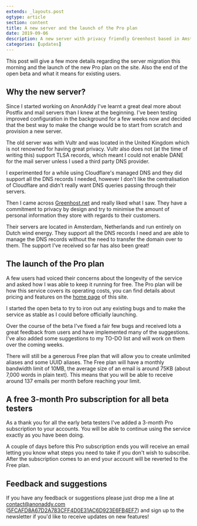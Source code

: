 ```yaml
---
extends: _layouts.post
ogtype: article
section: content
title: A new server and the launch of the Pro plan
date: 2019-09-06
description: A new server with privacy friendly Greenhost based in Amsterdam and the launch of the Pro plan!
categories: [updates]
---
```


This post will give a few more details regarding the server migration this morning and the launch of the new Pro plan on the site. Also the end of the open beta and what it means for existing users.

## Why the new server?

Since I started working on AnonAddy I've learnt a great deal more about Postfix and mail servers than I knew at the beginning. I've been testing improved configuration in the background for a few weeks now and decided that the best way to make the change would be to start from scratch and provision a new server.

The old server was with Vultr and was located in the United Kingdom which is not renowned for having great privacy. Vultr also does not (at the time of writing this) support TLSA records, which meant I could not enable DANE for the mail server unless I used a third party DNS provider.

I experimented for a while using Cloudflare's managed DNS and they did support all the DNS records I needed, however I don't like the centralisation of Cloudflare and didn't really want DNS queries passing through their servers.

Then I came across [Greenhost.net](https://greenhost.net) and really liked what I saw. They have a commitment to privacy by design and try to minimise the amount of personal information they store with regards to their customers.

Their servers are located in Amsterdam, Netherlands and run entirely on Dutch wind energy. They support all the DNS records I need and are able to manage the DNS records without the need to transfer the domain over to them. The support I've received so far has also been great!

## The launch of the Pro plan

A few users had voiced their concerns about the longevity of the service and asked how I was able to keep it running for free. The Pro plan will be how this service covers its operating costs, you can find details about pricing and features on the [home page](https://anonaddy.com) of this site.

I started the open beta to try to iron out any existing bugs and to make the service as stable as I could before officially launching.

Over the course of the beta I've fixed a fair few bugs and received lots a great feedback from users and have implemented many of the suggestions. I've also added some suggestions to my TO-DO list and will work on them over the coming weeks.

There will still be a generous Free plan that will allow you to create unlimited aliases and some UUID aliases. The Free plan will have a monthly bandwidth limit of 10MB, the average size of an email is around 75KB (about 7,000 words in plain text). This means that you will be able to receive around 137 emails per month before reaching your limit.

## A free 3-month Pro subscription for all beta testers

As a thank you for all the early beta testers I've added a 3-month Pro subscription to your accounts. You will be able to continue using the service exactly as you have been doing.

A couple of days before this Pro subscription ends you will receive an email letting you know what steps you need to take if you don't wish to subscribe. After the subscription comes to an end your account will be reverted to the Free plan.


## Feedback and suggestions

If you have any feedback or suggestions please just drop me a line at [contact@anonaddy.com](mailto:contact@anonaddy.com) <span class="break-words text-sm">([5FCAFD8A67D2A783CFF4D0E31AC6D923E6FB4EF7](https://keys.openpgp.org/search?q=5FCAFD8A67D2A783CFF4D0E31AC6D923E6FB4EF7))</span> and sign up to the newsletter if you'd like to receive updates on new features!
